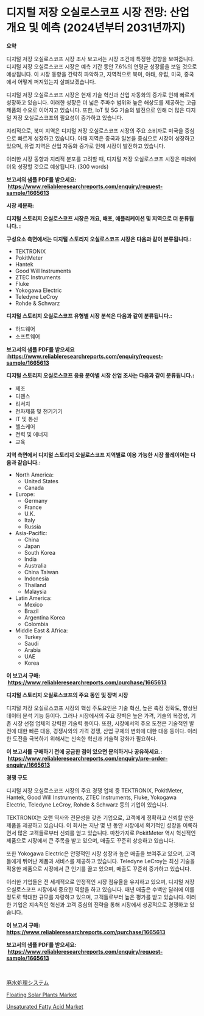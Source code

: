 <p><h1>디지털 저장 오실로스코프 시장 전망: 산업 개요 및 예측 (2024년부터 2031년까지)</h1></p><p><strong>요약</strong></p>
<p><p>디지털 저장 오실로스코프 시장 조사 보고서는 시장 조건에 특정한 경향을 보여줍니다. 디지털 저장 오실로스코프 시장은 예측 기간 동안 7.6%의 연평균 성장률을 보일 것으로 예상됩니다. 이 시장 동향을 간략히 파악하고, 지역적으로 북미, 아태, 유럽, 미국, 중국에서 어떻게 퍼져있는지 살펴보겠습니다.</p><p>디지털 저장 오실로스코프 시장은 현재 기술 혁신과 산업 자동화의 증가로 인해 빠르게 성장하고 있습니다. 이러한 성장은 더 넓은 주파수 범위와 높은 해상도를 제공하는 고급 제품의 수요로 이어지고 있습니다. 또한, IoT 및 5G 기술의 발전으로 인해 더 많은 디지털 저장 오실로스코프의 필요성이 증가하고 있습니다.</p><p>지리적으로, 북미 지역은 디지털 저장 오실로스코프 시장의 주요 소비자로 미국을 중심으로 빠르게 성장하고 있습니다. 아태 지역은 중국과 일본을 중심으로 시장이 성장하고 있으며, 유럽 지역은 산업 자동화 증가로 인해 시장이 발전하고 있습니다.</p><p>이러한 시장 동향과 지리적 분포를 고려할 때, 디지털 저장 오실로스코프 시장은 미래에 더욱 성장할 것으로 예상됩니다. (300 words)</p></p>
<p><strong>보고서의 샘플 PDF를 받으세요: &nbsp;<a href="https://www.reliableresearchreports.com/enquiry/request-sample/1665613">https://www.reliableresearchreports.com/enquiry/request-sample/1665613</a></strong></p>
<p><strong>시장 세분화:</strong></p>
<p><strong> 디지털 스토리지 오실로스코프 시장은 개요, 배포, 애플리케이션 및 지역으로 더 분류됩니다. :</strong></p>
<p><strong>구성요소 측면에서는 디지털 스토리지 오실로스코프 시장은 다음과 같이 분류됩니다.:</strong></p>
<p><ul><li>TEKTRONIX</li><li>PokitMeter</li><li>Hantek</li><li>Good Will Instruments</li><li>ZTEC Instruments</li><li>Fluke</li><li>Yokogawa Electric</li><li>Teledyne LeCroy</li><li>Rohde & Schwarz</li></ul></p>
<p><strong> 디지털 스토리지 오실로스코프 유형별 시장 분석은 다음과 같이 분류됩니다.:</strong></p>
<p><ul><li>하드웨어</li><li>소프트웨어</li></ul></p>
<p><strong>보고서의 샘플 PDF를 받으세요 :<a href="https://www.reliableresearchreports.com/enquiry/request-sample/1665613">https://www.reliableresearchreports.com/enquiry/request-sample/1665613</a></strong></p>
<p><strong> 디지털 스토리지 오실로스코프 응용 분야별 시장 산업 조사는 다음과 같이 분류됩니다.:</strong></p>
<p><ul><li>제조</li><li>디펜스</li><li>리서치</li><li>전자제품 및 전기기기</li><li>IT 및 통신</li><li>헬스케어</li><li>전력 및 에너지</li><li>교육</li></ul></p>
<p><strong>지역 측면에서 디지털 스토리지 오실로스코프 지역별로 이용 가능한 시장 플레이어는 다음과 같습니다.:</strong></p>
<p><ul>
    <li>
        North America:
        <ul>
            <li>United States</li>
            <li>Canada</li>
        </ul>
    </li>
    <li>
        Europe:
        <ul>
            <li>Germany</li>
            <li>France</li>
            <li>U.K.</li>
            <li>Italy</li>
            <li>Russia</li>
        </ul>
    </li>
    <li>
        Asia-Pacific:
        <ul>
            <li>China</li>
            <li>Japan</li>
            <li>South Korea</li>
            <li>India</li>
            <li>Australia</li>
            <li>China Taiwan</li>
            <li>Indonesia</li>
            <li>Thailand</li>
            <li>Malaysia</li>
        </ul>
    </li>
    <li>
        Latin America:
        <ul>
            <li>Mexico</li>
            <li>Brazil</li>
            <li>Argentina Korea</li>
            <li>Colombia</li>
        </ul>
    </li>
    <li>
        Middle East & Africa:
        <ul>
            <li>Turkey</li>
            <li>Saudi</li>
            <li>Arabia</li>
            <li>UAE</li>
            <li>Korea</li>
        </ul>
    </li>
    </ul></p>
<p><strong>이 보고서 구매: &nbsp;<a href="https://www.reliableresearchreports.com/purchase/1665613">https://www.reliableresearchreports.com/purchase/1665613</a></strong></p>
<p><strong>디지털 스토리지 오실로스코프의 주요 동인 및 장벽 시장</strong></p>
<p><p>디지털 저장 오실로스코프 시장의 핵심 주도요인은 기술 혁신, 높은 측정 정확도, 향상된 데이터 분석 기능 등이다. 그러나 시장에서의 주요 장벽은 높은 가격, 기술의 복잡성, 기존 시장 선점 업체의 강력한 기술력 등이다. 또한, 시장에서의 주요 도전은 기술적인 발전에 대한 빠른 대응, 경쟁사와의 가격 경쟁, 산업 규제의 변화에 대한 대응 등이다. 이러한 도전을 극복하기 위해서는 신속한 혁신과 기술력 강화가 필요하다.</p></p>
<p><strong>이 보고서를 구매하기 전에 궁금한 점이 있으면 문의하거나 공유하세요.: &nbsp;<a href="https://www.reliableresearchreports.com/enquiry/pre-order-enquiry/1665613">https://www.reliableresearchreports.com/enquiry/pre-order-enquiry/1665613</a></strong></p>
<p><strong>경쟁 구도</strong></p>
<p><p>디지털 저장 오실로스코프 시장의 주요 경쟁 업체 중 TEKTRONIX, PokitMeter, Hantek, Good Will Instruments, ZTEC Instruments, Fluke, Yokogawa Electric, Teledyne LeCroy, Rohde & Schwarz 등의 기업이 있습니다. </p><p>TEKTRONIX는 오랜 역사와 전문성을 갖춘 기업으로, 고객에게 정확하고 신뢰할 만한 제품을 제공하고 있습니다. 이 회사는 지난 몇 년 동안 시장에서 획기적인 성장을 이룩하면서 많은 고객들로부터 신뢰를 얻고 있습니다. 마찬가지로 PokitMeter 역시 혁신적인 제품으로 시장에서 큰 주목을 받고 있으며, 매출도 꾸준히 상승하고 있습니다. </p><p>또한 Yokogawa Electric은 안정적인 시장 성장과 높은 매출을 보여주고 있으며, 고객들에게 뛰어난 제품과 서비스를 제공하고 있습니다. Teledyne LeCroy는 최신 기술을 적용한 제품으로 시장에서 큰 인기를 끌고 있으며, 매출도 꾸준히 증가하고 있습니다. </p><p>이러한 기업들은 전 세계적으로 안정적인 시장 점유율을 유지하고 있으며, 디지털 저장 오실로스코프 시장에서 중요한 역할을 하고 있습니다. 매년 매출은 수백만 달러에 이를 정도로 막대한 규모를 자랑하고 있으며, 고객들로부터 높은 평가를 받고 있습니다. 이러한 기업은 지속적인 혁신과 고객 중심의 전략을 통해 시장에서 성공적으로 경쟁하고 있습니다.</p></p>
<p><strong>이 보고서 구매: &nbsp; <a href="https://www.reliableresearchreports.com/purchase/1665613">https://www.reliableresearchreports.com/purchase/1665613</a></strong></p>
<p><strong>보고서의 샘플 PDF를 받으세요: &nbsp;<a href="https://www.reliableresearchreports.com/enquiry/request-sample/1665613">https://www.reliableresearchreports.com/enquiry/request-sample/1665613</a></strong><strong></strong></p>
<p>&nbsp;</p>
<p><p><a href="https://medium.com/@jackrichards5445/%E6%AC%A1%E3%81%AE%E6%96%87%E7%AB%A0%E3%82%92%E6%97%A5%E6%9C%AC%E8%AA%9E%E3%81%AB%E7%BF%BB%E8%A8%B3%E3%81%97%E3%81%BE%E3%81%99-%E6%8E%92%E6%B0%B4%E5%87%A6%E7%90%86%E3%82%B7%E3%82%B9%E3%83%86%E3%83%A0%E5%B8%82%E5%A0%B4%E3%81%AE%E8%A6%8F%E6%A8%A1%E3%81%A8%E5%B8%82%E5%A0%B4%E5%8B%95%E5%90%91-%E5%AE%8C%E5%85%A8%E3%81%AA%E7%94%A3%E6%A5%AD%E6%A6%82%E8%A6%B3-2024%E5%B9%B4%E3%81%8B%E3%82%892031%E5%B9%B4-3e1ac7130fa2">廃水処理システム</a></p><p><a href="https://github.com/RickHolmes3/Market-Research-Report-List-4/blob/main/floating-solar-plants-market.md">Floating Solar Plants Market</a></p><p><a href="https://gamy-alyssum-396.notion.site/Unsaturated-Fatty-Acid-Market-Offers-Provide-Insightful-Data-for-the-Time-Period-from-2024-to-2031-a-381d6f70cc6a4731a967e809f6efe11d">Unsaturated Fatty Acid Market</a></p></p>